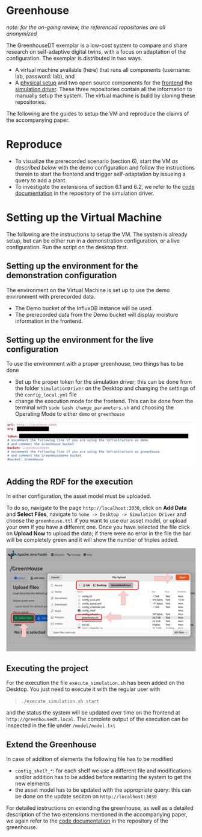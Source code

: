 # Greenhouse

_note: for the on-going review, the referenced repositories are all anonymized_ 

The GreenhouseDT exemplar is a low-cost system to compare and share research on self-adaptive digital twins, with a focus on adaptation of the configuration.
The exemplar is distributed in two ways. 

 * A virtual machine available (here) that runs all components (username: lab, password: lab), and
 * A [physical setup](https://github.com/sievericcardo/greenhouse_dt_project) and two open source components for the [frontend](https://github.com/sievericcardo/greenhousedt_frontend) the [simulation driver](https://github.com/sievericcardo/smol_scheduler). These three repositories contain all the information to manually setup the system. The virtual machine is build by cloning these repositories.

The following are the guides to setup the VM and reproduce the claims of the accompanying paper.

# Reproduce
 * To visualize the prerecorded scenario (section 6), start the VM _as described below_ with the demo configuration and follow the instructions therein to start the frontend and trigger self-adaptation by issueing a query to add a plant.
 * To investigate the extensions of section 6.1 and 6.2, we refer to the [code documentation](https://github.com/sievericcardo/smol_scheduler/blob/master/demo/README.md) in the repository of the simulation driver.


# Setting up the Virtual Machine
The following are the instructions to setup the VM.
The system is already setup, but can be either run in a demonstration configuration, or a live configuration. Run the script on the desktop first.

## Setting up the environment for the demonstration configuration

The environment on the Virtual Machine is set up to use the demo environment with prerecorded data. 

- The Demo bucket of the InfluxDB instance will be used.
- The prerecorded data from the Demo bucket will display moisture information in the frontend.

## Setting up the environment for the live configuration

To use the environment with a proper greenhouse, two things has to be done

- Set up the proper token for the simulation driver; this can be done from the folder `SimulationDriver` on the Desktop and changing the settings of the `config_local.yml` file
- change the execution mode for the frontend. This can be done from the terminal with `sudo bash change_parameters.sh` and choosing the Operating Mode to either `demo` or `greenhouse`

![Change the token in case of mode](images/token-setting.png)

## Adding the RDF for the execution
In either configuration, the asset model must be uploaded.

To do so, navigate to the page `http://localhost:3030`, click on **Add Data** and **Select Files**, navigate to `home -> Desktop -> Simulation Driver` and choose the `greenhouse.ttl` if you want to use our asset model, or upload your own if you have a different one. Once you have selected the file click on **Upload Now** to upload the data; if there were no error in the file the bar will be completely green and it will show the number of triples added.

![Upload the TTL](images/ttl-upload.png)

## Executing the project

For the execution the file `execute_simulation.sh` has been added on the Desktop. You just need to execute it with the regular user with

> `./execute_simulation.sh start`

and the status the system will be updated over time on the frontend at `http://greenhousedt.local`. The complete output of the execution can be inspected in the file under `/model/model.txt`

## Extend the Greenhouse

In case of addition of elements the following file has to be modified

- `config_shelf_*`: for each shelf we use a different file and modifications and/or addition has to be added before restarting the system to get the new elements
- the asset model has to be updated with the appropriate query: this can be done on the update seciton on `http://localhost:3030`

For detailed instructions on extending the greenhouse, as well as a detailed description of the two extensions mentioned in the accompanying paper, we again refer to the [code documentation](https://github.com/sievericcardo/smol_scheduler/blob/master/demo/README.md) in the repository of the greenhouse.
